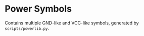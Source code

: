 # Power Symbols

Contains multiple GND-like and VCC-like symbols, generated by 
`scripts/powerlib.py`.
